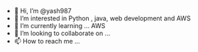 - 👋 Hi, I’m @yash987
- 👀 I’m interested in Python , java, web development and AWS
- 🌱 I’m currently learning ... AWS 
- 💞️ I’m looking to collaborate on ...
- 📫 How to reach me ...

<!---
yash987/yash987 is a ✨ special ✨ repository because its `README.md` (this file) appears on your GitHub profile.
You can click the Preview link to take a look at your changes.
--->
